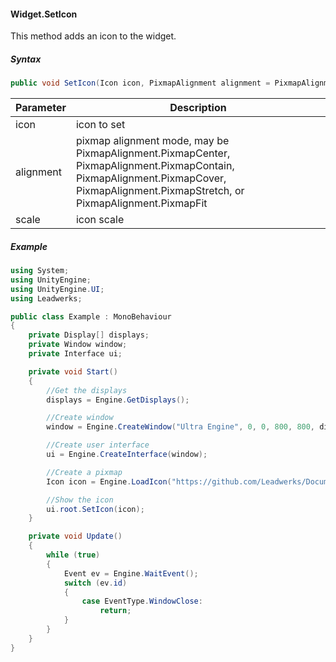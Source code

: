 #### Widget.SetIcon

This method adds an icon to the widget.

##### Syntax

```csharp
public void SetIcon(Icon icon, PixmapAlignment alignment = PixmapAlignment.PixmapCenter, float scale = 1.0f)
```

| Parameter | Description |
| --- | --- |
| icon | icon to set |
| alignment | pixmap alignment mode, may be PixmapAlignment.PixmapCenter, PixmapAlignment.PixmapContain, PixmapAlignment.PixmapCover, PixmapAlignment.PixmapStretch, or PixmapAlignment.PixmapFit |
| scale | icon scale |

##### Example

```csharp
using System;
using UnityEngine;
using UnityEngine.UI;
using Leadwerks;

public class Example : MonoBehaviour
{
    private Display[] displays;
    private Window window;
    private Interface ui;

    private void Start()
    {
        //Get the displays
        displays = Engine.GetDisplays();

        //Create window
        window = Engine.CreateWindow("Ultra Engine", 0, 0, 800, 800, displays[0]);

        //Create user interface
        ui = Engine.CreateInterface(window);

        //Create a pixmap
        Icon icon = Engine.LoadIcon("https://github.com/Leadwerks/Documentation/raw/master/Assets/Materials/Logos/23.svg");

        //Show the icon
        ui.root.SetIcon(icon);
    }

    private void Update()
    {
        while (true)
        {
            Event ev = Engine.WaitEvent();
            switch (ev.id)
            {
                case EventType.WindowClose:
                    return;
            }
        }
    }
}
```